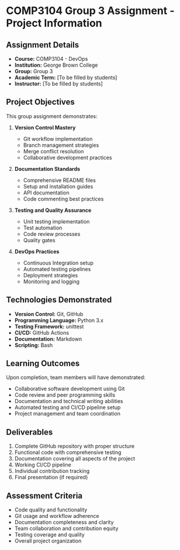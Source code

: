 # COMP3104 Group 3 Assignment - Project Information

## Assignment Details
- **Course:** COMP3104 - DevOps
- **Institution:** George Brown College
- **Group:** Group 3
- **Academic Term:** [To be filled by students]
- **Instructor:** [To be filled by students]

## Project Objectives
This group assignment demonstrates:
1. **Version Control Mastery**
   - Git workflow implementation
   - Branch management strategies
   - Merge conflict resolution
   - Collaborative development practices

2. **Documentation Standards**
   - Comprehensive README files
   - Setup and installation guides
   - API documentation
   - Code commenting best practices

3. **Testing and Quality Assurance**
   - Unit testing implementation
   - Test automation
   - Code review processes
   - Quality gates

4. **DevOps Practices**
   - Continuous Integration setup
   - Automated testing pipelines
   - Deployment strategies
   - Monitoring and logging

## Technologies Demonstrated
- **Version Control:** Git, GitHub
- **Programming Language:** Python 3.x
- **Testing Framework:** unittest
- **CI/CD:** GitHub Actions
- **Documentation:** Markdown
- **Scripting:** Bash

## Learning Outcomes
Upon completion, team members will have demonstrated:
- Collaborative software development using Git
- Code review and peer programming skills
- Documentation and technical writing abilities
- Automated testing and CI/CD pipeline setup
- Project management and team coordination

## Deliverables
1. Complete GitHub repository with proper structure
2. Functional code with comprehensive testing
3. Documentation covering all aspects of the project
4. Working CI/CD pipeline
5. Individual contribution tracking
6. Final presentation (if required)

## Assessment Criteria
- Code quality and functionality
- Git usage and workflow adherence
- Documentation completeness and clarity
- Team collaboration and contribution equity
- Testing coverage and quality
- Overall project organization